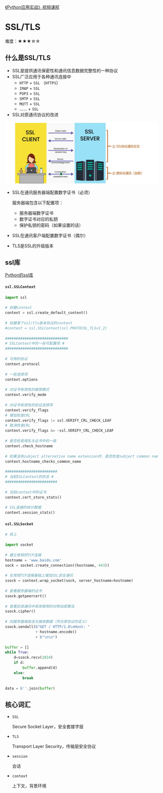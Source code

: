 [《Python应用实战》视频课程](https://study.163.com/course/courseMain.htm?courseId=1209533804&share=2&shareId=400000000624093)

# SSL/TLS

难度：★★★☆☆

## 什么是SSL/TLS

- SSL是提供通讯保密性和通讯信息数据完整性的一种协议
- SSL广泛应用于各种通讯连接中
    + `HTTP` + `SSL` （`HTTPS`）
    + `IMAP` + `SSL`
    + `POP3` + `SSL`
    + `SMTP` + `SSL`
    + `MQTT` + `SSL`
    + …… + `SSL`
- SSL对原通讯协议的改进

![SSL](images/ssl.JPG)

- SSL在通讯服务器端配置数字证书（必须）

  服务器端包含以下配置项：
    + 服务器端数字证书
    + 数字证书对应的私钥
    + 保护私钥的密码（如果设置的话）

- SSL在通讯客户端配置数字证书（偶尔）

- TLS是SSL的升级版本

## ssl库

[Python的ssl库](https://docs.python.org/3/library/ssl.html)

#### `ssl.SSLContext`

```python
import ssl

# 创建context
context = ssl.create_default_context()

# 创建某个ssl/tls版本协议的context
#context = ssl.SSLContext(ssl.PROTOCOL_TLSv1_2)

#############################
# SSLContext中的一些可配置项 #
#############################

# 可用的协议
context.protocol

# 一些选择项
context.options

# 对证书有效性的接受模式
context.verify_mode

# 对证书有效性的验证选择项
context.verify_flags
# 增加检查CRL
context.verify_flags |= ssl.VERIFY_CRL_CHECK_LEAF
# 取消检查CRL
context.verify_flags &= ~ssl.VERIFY_CRL_CHECK_LEAF

# 是否检查域名与证书中的一致
context.check_hostname

# 如果没有subject alternative name extension时，是否检查subject common name
context.hostname_checks_common_name

########################
# 当前SSLContext的状态 #
########################

# 当前context中的证书
context.cert_store_stats()

# SSL连接的统计数据
context.session_stats()
```

#### `ssl.SSLSocket`

```python
# 续上

import socket

# 建立常规的TCP连接
hostname = 'www.baidu.com'
sock = socket.create_connection((hostname, 443))

# 在常规TCP连接基础上增加SSL安全通讯
ssock = context.wrap_socket(sock, server_hostname=hostname)

# 查看服务器端的证书
ssock.getpeercert()

# 查看后续通讯中具体使用的对称加密算法
ssock.cipher()

# 向服务器端发送与接收数据（符合原协议的定义）
ssock.sendall(b"GET / HTTP/1.0\nHost: "
              + hostname.encode()
              + b"\n\n")

buffer = []
while True:
    d=ssock.recv(1024)
    if d:
        buffer.append(d)
    else:
        break

data = b''.join(buffer)

```

## 核心词汇

- `SSL`

  Secure Socket Layer，安全套接字层

- `TLS`

  Transport Layer Security，传输层安全协议

- `session`

  会话

- `context`

  上下文，背景环境
